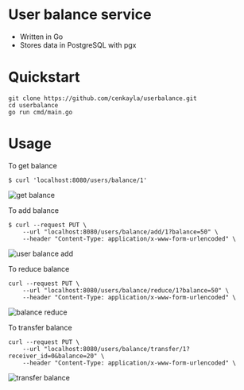 # User balance service

- Written in Go
- Stores data in PostgreSQL with pgx

# Quickstart
```shell
git clone https://github.com/cenkayla/userbalance.git
cd userbalance
go run cmd/main.go
```

# Usage

To get balance
```shell
$ curl 'localhost:8080/users/balance/1'
```
![get balance](https://user-images.githubusercontent.com/16439581/124961467-30f9fa00-e026-11eb-8440-abe7b691c7ff.PNG)

To add balance
```shell
$ curl --request PUT \
	--url "localhost:8080/users/balance/add/1?balance=50" \
	--header "Content-Type: application/x-www-form-urlencoded" \
```
![user balance add](https://user-images.githubusercontent.com/16439581/124961600-5ab32100-e026-11eb-8172-ddbe0fa62d0d.PNG)

To reduce balance
```shell
curl --request PUT \
	--url "localhost:8080/users/balance/reduce/1?balance=50" \
	--header "Content-Type: application/x-www-form-urlencoded" \
```
![balance reduce](https://user-images.githubusercontent.com/16439581/124961680-70c0e180-e026-11eb-95d6-9c045f87e551.PNG)

To transfer balance
```shell
curl --request PUT \
	--url "localhost:8080/users/balance/transfer/1?receiver_id=0&balance=20" \
	--header "Content-Type: application/x-www-form-urlencoded" \
```
![transfer balance](https://user-images.githubusercontent.com/16439581/124961733-80d8c100-e026-11eb-9243-8aa38b57aa91.PNG)



